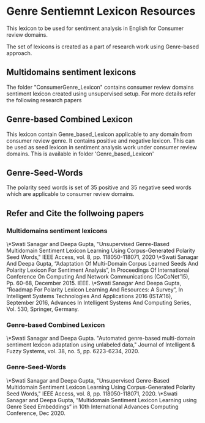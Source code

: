 <h1>Genre Sentiemnt Lexicon Resources</h1>

This lexicon to be used for sentiment analysis in English for Consumer review domains.

The set of lexicons is created as a part of research work using Genre-based approach.

<h2>Multidomains sentiment lexicons</h2>
The folder "ConsumerGenre_Lexicon" contains consumer review domains sentiment lexicon created using unsupervised setup.
For more details refer the following research papers

<h2>Genre-based Combined Lexicon</h2>
This lexicon contain Genre_based_Lexicon applicable to any domain from consumer review genre. It contains positive and negative lexicon. This can be used as seed lexicon in sentiment analysis work under consumer review domains. This is available in folder 'Genre_based_Lexicon'

<h2>Genre-Seed-Words</h2>
The polarity seed words is set of 35 positive and 35 negative seed words which are applicable to consumer review domains.

<h2>Refer and Cite the follwoing papers</h2>

<h3>Multidomains sentiment lexicons</h3>
\*Swati Sanagar and Deepa Gupta, "Unsupervised Genre-Based Multidomain Sentiment Lexicon Learning Using Corpus-Generated Polarity Seed Words," IEEE Access, vol. 8, pp. 118050-118071, 2020
\*Swati Sanagar And Deepa Gupta, “Adaptation Of Multi-Domain Corpus Learned Seeds And Polarity Lexicon For Sentiment Analysis”, In Proceedings Of International Conference On Computing And Network Communications (CoCoNet’15), Pp. 60-68, December 2015. IEEE.
\*Swati Sanagar And Deepa Gupta, “Roadmap For Polarity Lexicon Learning And Resources:  A Survey”, In Intelligent Systems Technologies And Applications 2016 (ISTA’16), September 2016, Advances In Intelligent Systems And Computing Series, Vol. 530, Springer, Germany.

<h3>Genre-based Combined Lexicon</h3>
\*Swati Sanagar and Deepa Gupta. "Automated genre-based multi-domain sentiment lexicon adaptation using unlabeled data," Journal of Intelligent & Fuzzy Systems, vol. 38, no. 5, pp. 6223-6234, 2020. 

<h3>Genre-Seed-Words</h3>
\*Swati Sanagar and Deepa Gupta, "Unsupervised Genre-Based Multidomain Sentiment Lexicon Learning Using Corpus-Generated Polarity Seed Words," IEEE Access, vol. 8, pp. 118050-118071, 2020.
\*Swati Sanagar and Deepa Gupta, “Multidomain Sentiment Lexicon Learning using Genre Seed Embeddings” in 10th International Advances Computing Conference, Dec 2020. 
